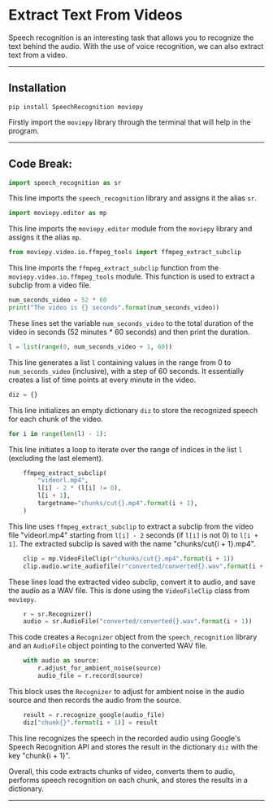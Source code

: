# Extract Text From Videos

Speech recognition is an interesting task that allows you to recognize the text behind the audio. With the use of voice recognition, we can also extract text from a video.

------

## Installation

```
pip install SpeechRecognition moviepy
```
Firstly import the `moviepy` library through the terminal that will help in the program.

-----

## Code Break:

```python
import speech_recognition as sr
```
This line imports the `speech_recognition` library and assigns it the alias `sr`.

```python
import moviepy.editor as mp
```
This line imports the `moviepy.editor` module from the `moviepy` library and assigns it the alias `mp`.

```python
from moviepy.video.io.ffmpeg_tools import ffmpeg_extract_subclip
```
This line imports the `ffmpeg_extract_subclip` function from the `moviepy.video.io.ffmpeg_tools` module. This function is used to extract a subclip from a video file.

```python
num_seconds_video = 52 * 60
print("The video is {} seconds".format(num_seconds_video))
```
These lines set the variable `num_seconds_video` to the total duration of the video in seconds (52 minutes * 60 seconds) and then print the duration.

```python
l = list(range(0, num_seconds_video + 1, 60))
```
This line generates a list `l` containing values in the range from 0 to `num_seconds_video` (inclusive), with a step of 60 seconds. It essentially creates a list of time points at every minute in the video.

```python
diz = {}
```
This line initializes an empty dictionary `diz` to store the recognized speech for each chunk of the video.

```python
for i in range(len(l) - 1):
```
This line initiates a loop to iterate over the range of indices in the list `l` (excluding the last element).

```python
    ffmpeg_extract_subclip(
        "videorl.mp4",
        l[i] - 2 * (l[i] != 0),
        l[i + 1],
        targetname="chunks/cut{}.mp4".format(i + 1),
    )
```
This line uses `ffmpeg_extract_subclip` to extract a subclip from the video file "videorl.mp4" starting from `l[i] - 2` seconds (if `l[i]` is not 0) to `l[i + 1]`. The extracted subclip is saved with the name "chunks/cut{i + 1}.mp4".

```python
    clip = mp.VideoFileClip(r"chunks/cut{}.mp4".format(i + 1))
    clip.audio.write_audiofile(r"converted/converted{}.wav".format(i + 1))
```
These lines load the extracted video subclip, convert it to audio, and save the audio as a WAV file. This is done using the `VideoFileClip` class from `moviepy`.

```python
    r = sr.Recognizer()
    audio = sr.AudioFile("converted/converted{}.wav".format(i + 1))
```
This code creates a `Recognizer` object from the `speech_recognition` library and an `AudioFile` object pointing to the converted WAV file.

```python
    with audio as source:
        r.adjust_for_ambient_noise(source)
        audio_file = r.record(source)
```
This block uses the `Recognizer` to adjust for ambient noise in the audio source and then records the audio from the source.

```python
    result = r.recognize_google(audio_file)
    diz["chunk{}".format(i + 1)] = result
```
This line recognizes the speech in the recorded audio using Google's Speech Recognition API and stores the result in the dictionary `diz` with the key "chunk{i + 1}".

Overall, this code extracts chunks of video, converts them to audio, performs speech recognition on each chunk, and stores the results in a dictionary.

-----